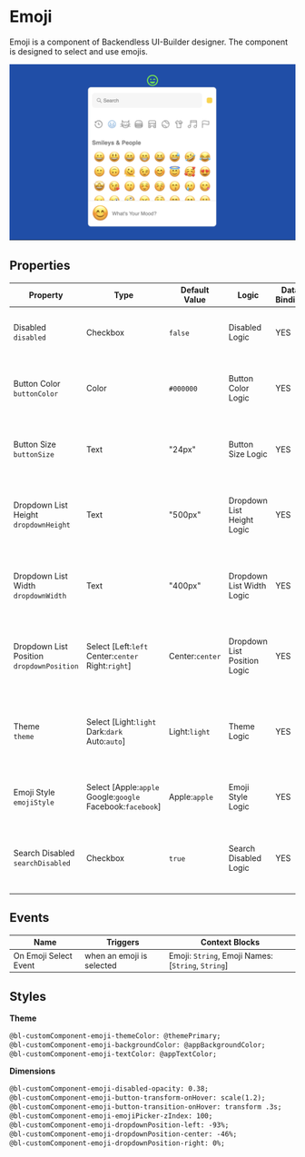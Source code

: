 # Emoji

Emoji is a component of Backendless UI-Builder designer. The component is designed to select and use emojis.

<p align="center">
  <img src="./thumbnail.png" alt="main thumbnail" width="780"/>
</p>

## Properties

| Property                                      | Type                                                               | Default Value   | Logic                        | Data Binding | UI Setting | Description                                                            |
|-----------------------------------------------|--------------------------------------------------------------------|-----------------|------------------------------|--------------|------------|------------------------------------------------------------------------|
| Disabled<br/>`disabled`                       | Checkbox                                                           | `false`         | Disabled Logic               | YES          | YES        | This handler allows you to disable a component.                        |
| Button Color<br/>`buttonColor`                | Color                                                              | `#000000`       | Button Color Logic           | YES          | YES        | This handler allows you to specify the button color.                   |
| Button Size<br/>`buttonSize`                  | Text                                                               | "24px"          | Button Size Logic            | YES          | YES        | This handler allows you to specify the button size.                    |
| Dropdown List Height<br/>`dropdownHeight`     | Text                                                               | "500px"         | Dropdown List Height Logic   | YES          | YES        | This handler allows you to specify the dropdown list height.           |
| Dropdown List Width<br/>`dropdownWidth`       | Text                                                               | "400px"         | Dropdown List Width Logic    | YES          | YES        | This handler allows you to specify the dropdown list width.            |
| Dropdown List Position<br/>`dropdownPosition` | Select [Left:`left`<br/>Center:`center`<br/>Right:`right`]         | Center:`center` | Dropdown List Position Logic | YES          | YES        | This handler allows you to select the position of the dropdown.        |
| Theme<br/>`theme`                             | Select [Light:`light`<br/>Dark:`dark`<br/>Auto:`auto`]             | Light:`light`   | Theme Logic                  | YES          | YES        | This handler allows you to select a theme for the emoji dropdown list. |
| Emoji Style<br/>`emojiStyle`                  | Select [Apple:`apple`<br/>Google:`google`<br/>Facebook:`facebook`] | Apple:`apple`   | Emoji Style Logic            | YES          | YES        | This handler allows you to select an emoji style.                      |
| Search Disabled<br/>`searchDisabled`          | Checkbox                                                           | `true`          | Search Disabled Logic        | YES          | YES        | This handler allows you to disable the emoji search field.             |

## Events

| Name                  | Triggers                  | Context Blocks                                     |
|-----------------------|---------------------------|----------------------------------------------------|
| On Emoji Select Event | when an emoji is selected | Emoji: `String`, Emoji Names: [`String`, `String`] |

## Styles

**Theme**
````
@bl-customComponent-emoji-themeColor: @themePrimary;
@bl-customComponent-emoji-backgroundColor: @appBackgroundColor;
@bl-customComponent-emoji-textColor: @appTextColor;
````

**Dimensions**
````
@bl-customComponent-emoji-disabled-opacity: 0.38;
@bl-customComponent-emoji-button-transform-onHover: scale(1.2);
@bl-customComponent-emoji-button-transition-onHover: transform .3s;
@bl-customComponent-emoji-emojiPicker-zIndex: 100;
@bl-customComponent-emoji-dropdownPosition-left: -93%;
@bl-customComponent-emoji-dropdownPosition-center: -46%;
@bl-customComponent-emoji-dropdownPosition-right: 0%;
````
